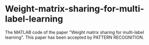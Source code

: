 # Weight-matrix-sharing-for-multi-label-learning
The MATLAB code of the paper "Weight matrix sharing for multi-label learning". 
This paper has been accepted by PATTERN RECOGNITION.
